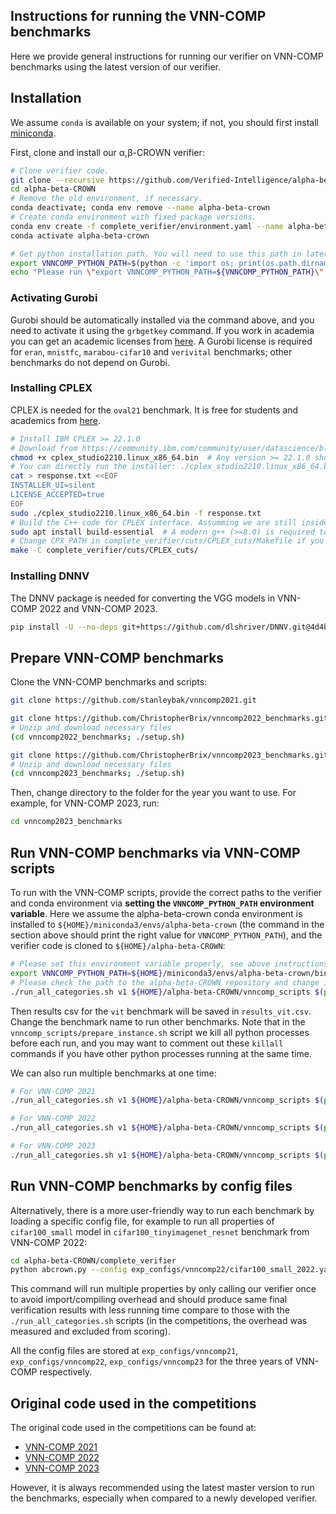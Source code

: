 Instructions for running the VNN-COMP benchmarks
----------------

Here we provide general instructions for running our verifier on VNN-COMP
benchmarks using the latest version of our verifier.

## Installation

We assume `conda` is available on your system; if not, you should first install
[miniconda](https://docs.conda.io/en/latest/miniconda.html).

First, clone and install our α,β-CROWN verifier:

```bash
# Clone verifier code.
git clone --recursive https://github.com/Verified-Intelligence/alpha-beta-CROWN.git
cd alpha-beta-CROWN
# Remove the old environment, if necessary.
conda deactivate; conda env remove --name alpha-beta-crown
# Create conda environment with fixed package versions.
conda env create -f complete_verifier/environment.yaml --name alpha-beta-crown
conda activate alpha-beta-crown

# Get python installation path. You will need to use this path in later steps.
export VNNCOMP_PYTHON_PATH=$(python -c 'import os; print(os.path.dirname(os.path.realpath("/proc/self/exe")))')
echo "Please run \"export VNNCOMP_PYTHON_PATH=${VNNCOMP_PYTHON_PATH}\" before you run vnncomp scripts."
```

### Activating Gurobi

Gurobi should be automatically installed via the command above, and you need to
activate it using the `grbgetkey` command. If you work in academia you can get an academic licenses
from [here](http://www.gurobi.com/academia/for-universities).  A Gurobi license is required for
`eran`, `mnistfc`, `marabou-cifar10` and `verivital` benchmarks; other
benchmarks do not depend on Gurobi.

### Installing CPLEX

CPLEX is needed for the `oval21` benchmark. It is free for students and
academics from
[here](https://community.ibm.com/community/user/datascience/blogs/xavier-nodet1/2020/07/09/cplex-free-for-students).

```bash
# Install IBM CPLEX >= 22.1.0
# Download from https://community.ibm.com/community/user/datascience/blogs/xavier-nodet1/2020/07/09/cplex-free-for-students
chmod +x cplex_studio2210.linux_x86_64.bin  # Any version >= 22.1.0 should work. Change executable name here.
# You can directly run the installer: ./cplex_studio2210.linux_x86_64.bin; the response.txt created below is for non-interactive installation.
cat > response.txt <<EOF
INSTALLER_UI=silent
LICENSE_ACCEPTED=true
EOF
sudo ./cplex_studio2210.linux_x86_64.bin -f response.txt
# Build the C++ code for CPLEX interface. Assumming we are still inside the alpha-beta-CROWN folder.
sudo apt install build-essential  # A modern g++ (>=8.0) is required to compile the code.
# Change CPX_PATH in complete_verifier/cuts/CPLEX_cuts/Makefile if you installed CPlex to a non-default location, like inside your home folder.
make -C complete_verifier/cuts/CPLEX_cuts/
```

### Installing DNNV

The DNNV package is needed for converting the VGG models in VNN-COMP 2022 and VNN-COMP 2023.
```bash
pip install -U --no-deps git+https://github.com/dlshriver/DNNV.git@4d4b124bd739b4ddc8c68fed1af3f85b90386155#egg=dnnv
```

## Prepare VNN-COMP benchmarks

Clone the VNN-COMP benchmarks and scripts:
```bash
git clone https://github.com/stanleybak/vnncomp2021.git

git clone https://github.com/ChristopherBrix/vnncomp2022_benchmarks.git
# Unzip and download necessary files
(cd vnncomp2022_benchmarks; ./setup.sh)

git clone https://github.com/ChristopherBrix/vnncomp2023_benchmarks.git
# Unzip and download necessary files
(cd vnncomp2023_benchmarks; ./setup.sh)
```

Then, change directory to the folder for the year you want to use. For example,
for VNN-COMP 2023, run:
```bash
cd vnncomp2023_benchmarks
```

## Run VNN-COMP benchmarks via VNN-COMP scripts

To run with the VNN-COMP scripts, provide the correct paths to the
verifier and conda environment via **setting the `VNNCOMP_PYTHON_PATH` environment
variable**. Here we assume the alpha-beta-crown conda environment is installed
to `${HOME}/miniconda3/envs/alpha-beta-crown` (the command in the section above
should print the right value for `VNNCOMP_PYTHON_PATH`), and the verifier code
is cloned to `${HOME}/alpha-beta-CROWN`:

```bash
# Please set this environment variable properly, see above instructions
export VNNCOMP_PYTHON_PATH=${HOME}/miniconda3/envs/alpha-beta-crown/bin
# Please check the path to the alpha-beta-CROWN repository and change it accordingly
./run_all_categories.sh v1 ${HOME}/alpha-beta-CROWN/vnncomp_scripts $(pwd) results_vit.csv counterexamples_vit "vit" all  # Example to run the vit benchmark
```

Then results csv for the `vit` benchmark will be saved in
`results_vit.csv`. Change the benchmark name to run other
benchmarks. Note that in the `vnncomp_scripts/prepare_instance.sh` script we
kill all python processes before each run, and you may want to comment out
these `killall` commands if you have other python processes running at the same
time.

We can also run multiple benchmarks at one time:
```bash
# For VNN-COMP 2021
./run_all_categories.sh v1 ${HOME}/alpha-beta-CROWN/vnncomp_scripts $(pwd) all_results.csv ./counterexamples "acasxu cifar10_resnet cifar2020 eran marabou-cifar10 mnistfc nn4sys oval21 verivital" all 2>&1 | tee stdout.log

# For VNN-COMP 2022
./run_all_categories.sh v1 ${HOME}/alpha-beta-CROWN/vnncomp_scripts $(pwd) all_results.csv ./counterexamples "oval21 tllverifybench carvana_unet_2022 cifar_biasfield collins_rul_cnn mnist_fc nn4sys reach_prob_density vggnet16_2022 rl_benchmarks sri_resnet_a sri_resnet_b cifar100_tinyimagenet_resnet acasxu cifar2020" all 2>&1 | tee stdout.log

# For VNN-COMP 2023
./run_all_categories.sh v1 ${HOME}/alpha-beta-CROWN/vnncomp_scripts $(pwd) all_results.csv ./counterexamples "acasxu cgan collins_yolo_robustness metaroom nn4sys tllverifybench vggnet16 yolo cctsdb_yolo collins_rul_cnn dist_shift ml4acopf test traffic_signs_recognition vit" all 2>&1 | tee stdout.log
```

## Run VNN-COMP benchmarks by config files

Alternatively, there is a more user-friendly way to run each benchmark by
loading a specific config file, for example to run all properties of `cifar100_small`
model in `cifar100_tinyimagenet_resnet` benchmark from VNN-COMP 2022:

```bash
cd alpha-beta-CROWN/complete_verifier
python abcrown.py --config exp_configs/vnncomp22/cifar100_small_2022.yaml
```

This command will run multiple properties by only calling our verifier once
to avoid import/compiling overhead and should produce same final verification results
with less running time compare to those with the `./run_all_categories.sh` scripts
(in the competitions, the overhead was measured and excluded from scoring).

All the config files are stored at `exp_configs/vnncomp21`, `exp_configs/vnncomp22`,
`exp_configs/vnncomp23` for the three years of VNN-COMP respectively.

## Original code used in the competitions

The original code used in the competitions can be found at:
- [VNN-COMP 2021](https://github.com/Verified-Intelligence/alpha-beta-CROWN/tree/vnncomp2021)
- [VNN-COMP 2022](https://github.com/huanzhang12/alpha-beta-CROWN_vnncomp22)
- [VNN-COMP 2023](https://github.com/Verified-Intelligence/alpha-beta-CROWN_vnncomp23)

However, it is always recommended using the latest master version to
run the benchmarks, especially when compared to a newly developed verifier.
